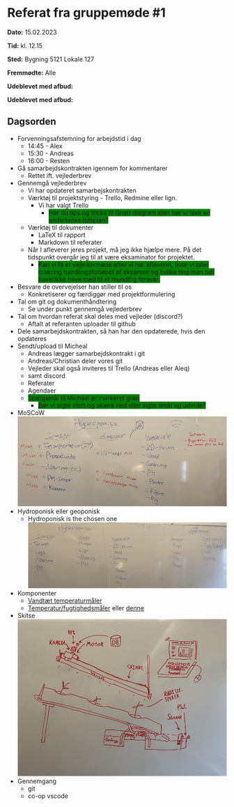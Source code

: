 # Referat fra gruppemøde \#1
**Dato:** 15.02.2023

**Tid:** kl. 12.15

**Sted:** Bygning 5121    Lokale 127

**Fremmødte:** Alle

**Udeblevet med afbud:**

**Udeblevet med afbud:**

## Dagsorden
- Forvenningsafstemning for arbejdstid i dag
  - 14:45 - Alex
  - 15:30 - Andreas
  - 16:00 - Resten
- Gå samarbejdskontrakten igennem for kommentarer
  - Rettet ift. vejlederbrev
- Gennemgå vejlederbrev
  - Vi har opdateret samarbejskontrakten
  - Værktøj til projektstyring - Trello, Redmine eller lign.
    - Vi har valgt Trello
      - <span style="background:green">Har du tips og tricks til Gnatt diagram eller bør vi lave en anderledes tidsplan?</span>
  - Værktøj til dokumenter
    - LaTeX til rapport
    - Markdown til referater
  - Når I afleverer jeres projekt, må jeg ikke hjælpe mere. På det tidspunkt overgår jeg til  at være eksaminator for projektet.
    - <span style="background:green">Kan vi få et vejledermøde efter vi har afleveret, hvor vi taler omkring handlingsforløbet af eksamen og hvilke ting man bør have/ikke have med til et mundtlig forsvar.</span>
- Besvare de overvejelser han stiller til os
  - Konkretiserer og færdiggør med projektformulering
- Tal om git og dokumenthåndtering
  - Se under punkt gennemgå vejlederbrev
- Tal om hvordan referat skal deles med vejleder (discord?)
  - Aftalt at referanten uploader til github
- Dele samarbejdskontrakten, så han har den opdaterede, hvis den opdateres
- Sendt/upload til Micheal
  - Andreas lægger samarbejdskontrakt i git
  - Andreas/Christian deler vores git
  - Vejleder skal også inviteres til Trello (Andreas eller Aleq)
  - samt discord
  - Referater
  - Agendaer
  - <span style="background:green">Spørgsmål til Michael er markeret grøn</span>
    - <span style="background:green">Bør vi sigte stort og skære ned eller sigte småt og udvide?</span>
- MoSCoW
![MoSCoW](/resources/summery_img/brainstorm_moscow.jpg)
- Hydroponisk eller geoponisk
  - Hydroponisk is the chosen one
![Brainstorm](/resources/summery_img/hydrponisk_vs_geoponisk.jpg)
- Komponenter
  - [Vandtæt temperaturmåler](https://stock.ece.au.dk/components/details/548)
  - [Temperatur/fugtighedsmåler](https://stock.ece.au.dk/components/details/428) eller [denne](https://stock.ece.au.dk/components/details/319)
- Skitse
![Skitse](/resources/summery_img/skitse.jpg)
- Gennemgang
  - git
  - co-op vscode
